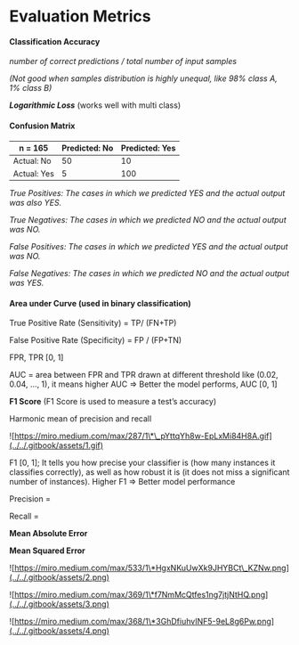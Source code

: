 # Evaluation Metrics

#### **Classification Accuracy**&#x20;

_number of correct predictions / total number of input samples_

_(Not good when samples distribution is highly unequal, like 98% class A, 1% class B)_

_**Logarithmic Loss**_ (works well with multi class)



#### **Confusion Matrix**

| **n = 165** | Predicted: No | Predicted: Yes |
| ----------- | ------------- | -------------- |
| Actual: No  | 50            | 10             |
| Actual: Yes | 5             | 100            |

_True Positives: The cases in which we predicted YES and the actual output was also YES._

_True Negatives: The cases in which we predicted NO and the actual output was NO._

_False Positives: The cases in which we predicted YES and the actual output was NO._

_False Negatives: The cases in which we predicted NO and the actual output was YES._



#### **Area under Curve** (used in binary classification)

True Positive Rate (Sensitivity) = TP/ (FN+TP)

False Positive Rate (Specificity) = FP / (FP+TN)

FPR, TPR \[0, 1]

AUC = area between FPR and TPR drawn at different threshold like (0.02, 0.04, …, 1), it means higher AUC => Better the model performs, AUC \[0, 1]

**F1 Score** (F1 Score is used to measure a test’s accuracy)

Harmonic mean of precision and recall

![https://miro.medium.com/max/287/1\*\_pYttqYh8w-EpLxMi84H8A.gif](../../.gitbook/assets/1.gif)

F1 \[0, 1]; It tells you how precise your classifier is (how many instances it classifies correctly), as well as how robust it is (it does not miss a significant number of instances). Higher F1 => Better model performance

Precision =

Recall =

**Mean Absolute Error**

**Mean Squared Error**

![https://miro.medium.com/max/533/1\*HgxNKuUwXk9JHYBCt\_KZNw.png](../../.gitbook/assets/2.png)

![https://miro.medium.com/max/369/1\*f7NmMcQtfes1ng7jtjNtHQ.png](../../.gitbook/assets/3.png)

![https://miro.medium.com/max/368/1\*3GhDfiuhvINF5-9eL8g6Pw.png](../../.gitbook/assets/4.png)
